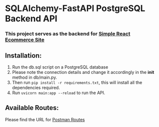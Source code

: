 # SQLAlchemy-FastAPI PostgreSQL Backend API

### This project serves as the backend for [Simple React Ecommerce Site](https://github.com/tlynx538/simple-react-ecommerce-store)

## Installation:
1. Run the db.sql script on a PostgreSQL database
2. Please note the connection details and change it accordingly in the __init__ method in db/main.py.
3. Then run `pip install -r requirements.txt`, this will install all the dependencies required.
4. Run `uvicorn main:app --reload` to run the API.

## Available Routes:
Please find the URL for [Postman Routes]() 
